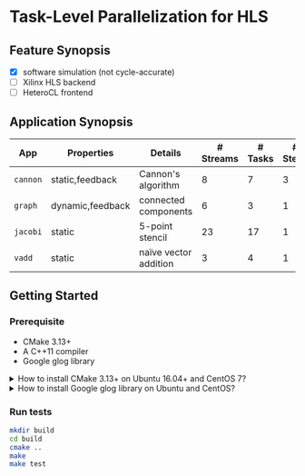 # Task-Level Parallelization for HLS

## Feature Synopsis

+ [x] software simulation (not cycle-accurate)
+ [ ] Xilinx HLS backend
+ [ ] HeteroCL frontend

## Application Synopsis

| App      | Properties       | Details               | # Streams | # Tasks | # Steps |
| -------- | ---------------- | --------------------- | --------- | ------- | ------- |
| `cannon` | static,feedback  | Cannon's algorithm    | 8         | 7       | 3       |
| `graph`  | dynamic,feedback | connected components  | 6         | 3       | 1       |
| `jacobi` | static           | 5-point stencil       | 23        | 17      | 1       |
| `vadd`   | static           | naïve vector addition | 3         | 4       | 1       |

## Getting Started

### Prerequisite

+ CMake 3.13+
+ A C++11 compiler
+ Google glog library

<details><summary>How to install CMake 3.13+ on Ubuntu 16.04+ and CentOS 7?</summary>

Ubuntu 16.04+

```bash
sudo apt install python-pip
sudo -H python -m pip install cmake
```

CentOS 7

```bash
sudo yum install python-pip
sudo python -m pip install cmake
```

</details>

<details><summary>How to install Google glog library on Ubuntu and CentOS?</summary>

Ubuntu

```bash
sudo apt install libgoogle-glog-dev
```

CentOS

```bash
sudo yum install glog-devel
```

</details>

### Run tests

```bash
mkdir build
cd build
cmake ..
make
make test
```
